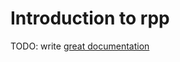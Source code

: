 # Introduction to rpp

TODO: write [great documentation](http://jacobian.org/writing/what-to-write/)
